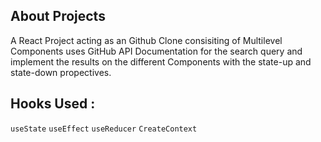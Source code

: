 ## About Projects

A React Project acting as an Github Clone consisiting of Multilevel Components uses GitHub API Documentation for the search query and implement the results on the different Components with the state-up and state-down propectives.

## Hooks Used :
  ` useState `
  ` useEffect `
  ` useReducer `
  ` CreateContext `
